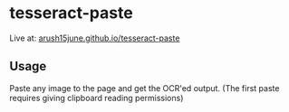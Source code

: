 # tesseract-paste

Live at: [arush15june.github.io/tesseract-paste](https://arush15june.github.io/tesseract-paste)

## Usage

Paste any image to the page and get the OCR'ed output.
(The first paste requires giving clipboard reading permissions)
